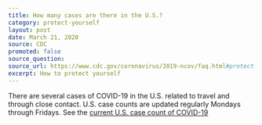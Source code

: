```yaml
---
title: How many cases are there in the U.S.?
category: protect-yourself
layout: post
date: March 21, 2020
source: CDC
promoted: false
source_question: 
source_url: https://www.cdc.gov/coronavirus/2019-ncov/faq.html#protect
excerpt: How to protect yourself
---
```


There are several cases of COVID-19 in the U.S. related to travel and through close contact. U.S. case counts are updated regularly Mondays through Fridays. See the <a href="https://www.cdc.gov/coronavirus/2019-ncov/cases-updates/cases-in-us.html?CDC_AA_refVal=https%3A%2F%2Fwww.cdc.gov%2Fcoronavirus%2F2019-ncov%2Fcases-in-us.html"> current U.S. case count of COVID-19</a>
